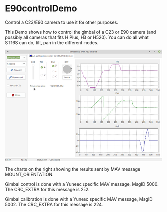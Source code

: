 # E90controlDemo
Control a C23/E90 camera to use it for other purposes.

This Demo shows how to control the gimbal of a C23 or E90 camera (and possibly all cameras that fits H Plus, H3 or H520).
You can do all what ST16S can do, tilt, pan in the different modes.

![Screenshot](Screenshot.png)

The charts on the right showing the results sent by MAV message MOUNT_ORIENTATION.



Gimbal control is done with a Yuneec specific MAV message, MsgID 5000. The CRC_EXTRA for this message is 252.



Gimbal calibration is done with a Yuneec specific MAV message, MsgID 5002. The CRC_EXTRA for this message is 224.
